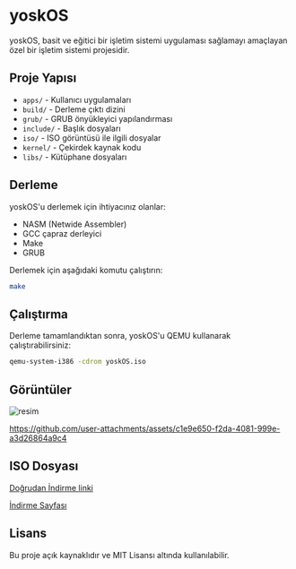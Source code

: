 # yoskOS

yoskOS, basit ve eğitici bir işletim sistemi uygulaması sağlamayı amaçlayan özel bir işletim sistemi projesidir.

## Proje Yapısı

- `apps/` - Kullanıcı uygulamaları
- `build/` - Derleme çıktı dizini
- `grub/` - GRUB önyükleyici yapılandırması
- `include/` - Başlık dosyaları
- `iso/` - ISO görüntüsü ile ilgili dosyalar
- `kernel/` - Çekirdek kaynak kodu
- `libs/` - Kütüphane dosyaları

## Derleme

yoskOS'u derlemek için ihtiyacınız olanlar:
- NASM (Netwide Assembler)
- GCC çapraz derleyici
- Make
- GRUB

Derlemek için aşağıdaki komutu çalıştırın:
```bash
make
```

## Çalıştırma

Derleme tamamlandıktan sonra, yoskOS'u QEMU kullanarak çalıştırabilirsiniz:
```bash
qemu-system-i386 -cdrom yoskOS.iso
```

## Görüntüler
![resim](https://github.com/user-attachments/assets/6b20f29e-29a1-4c92-9193-384e1bb3881b)


https://github.com/user-attachments/assets/c1e9e650-f2da-4081-999e-a3d26864a9c4



## ISO Dosyası
[Doğrudan İndirme linki](https://github.com/yoskasss/yoskOS/releases/download/ISO/yoskOS.iso)



[İndirme Sayfası](https://github.com/yoskasss/yoskOS/releases/download/ISO)

## Lisans

Bu proje açık kaynaklıdır ve MIT Lisansı altında kullanılabilir. 
